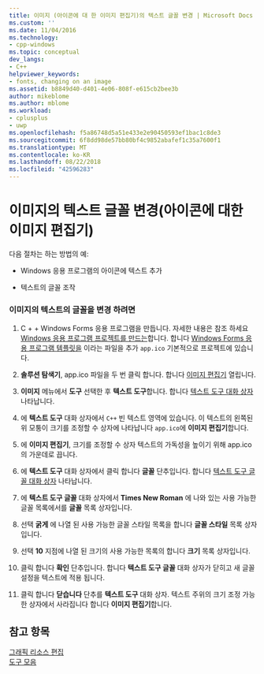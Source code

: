 ```yaml
---
title: 이미지 (아이콘에 대 한 이미지 편집기)의 텍스트 글꼴 변경 | Microsoft Docs
ms.custom: ''
ms.date: 11/04/2016
ms.technology:
- cpp-windows
ms.topic: conceptual
dev_langs:
- C++
helpviewer_keywords:
- fonts, changing on an image
ms.assetid: b8849d40-d401-4e06-808f-e615cb2bee3b
author: mikeblome
ms.author: mblome
ms.workload:
- cplusplus
- uwp
ms.openlocfilehash: f5a86748d5a51e433e2e90450593ef1bac1c8de3
ms.sourcegitcommit: 6f8dd98de57bb80bf4c9852abafef1c35a7600f1
ms.translationtype: MT
ms.contentlocale: ko-KR
ms.lasthandoff: 08/22/2018
ms.locfileid: "42596283"
---
```

# <a name="changing-the-font-of-text-on-an-image-image-editor-for-icons"></a>이미지의 텍스트 글꼴 변경(아이콘에 대한 이미지 편집기)

다음 절차는 하는 방법의 예:

- Windows 응용 프로그램의 아이콘에 텍스트 추가

- 텍스트의 글꼴 조작

### <a name="to-change-the-font-of-text-on-an-image"></a>이미지의 텍스트의 글꼴을 변경 하려면

1. C + + Windows Forms 응용 프로그램을 만듭니다. 자세한 내용은 참조 하세요 [Windows 응용 프로그램 프로젝트를 만드는](http://msdn.microsoft.com/b2f93fed-c635-4705-8d0e-cf079a264efa)합니다. 합니다 [Windows Forms 응용 프로그램 템플릿을](http://msdn.microsoft.com/1babdebf-ab3f-4a64-a608-98499a5b9cea) 이라는 파일을 추가 `app.ico` 기본적으로 프로젝트에 있습니다.

2. **솔루션 탐색기**, app.ico 파일을 두 번 클릭 합니다. 합니다 [이미지 편집기](../windows/image-editor-for-icons.md) 열립니다.

3. **이미지** 메뉴에서 **도구** 선택한 후 **텍스트 도구**합니다. 합니다 [텍스트 도구 대화 상자](../windows/text-tool-dialog-box-image-editor-for-icons.md) 나타납니다.

4. 에 **텍스트 도구** 대화 상자에서 `C++` 빈 텍스트 영역에 있습니다. 이 텍스트의 왼쪽된 위 모퉁이 크기를 조정할 수 상자에 나타납니다 `app.ico`에 **이미지 편집기**합니다.

5. 에 **이미지 편집기**, 크기를 조정할 수 상자 텍스트의 가독성을 높이기 위해 app.ico의 가운데로 끕니다.

6. 에 **텍스트 도구** 대화 상자에서 클릭 합니다 **글꼴** 단추입니다. 합니다 [텍스트 도구 글꼴 대화 상자](../windows/text-tool-font-dialog-box-image-editor-for-icons.md) 나타납니다.

7. 에 **텍스트 도구 글꼴** 대화 상자에서 **Times New Roman** 에 나와 있는 사용 가능한 글꼴 목록에서를 **글꼴** 목록 상자입니다.

8. 선택 **굵게** 에 나열 된 사용 가능한 글꼴 스타일 목록을 합니다 **글꼴 스타일** 목록 상자입니다.

9. 선택 **10** 지점에 나열 된 크기의 사용 가능한 목록의 합니다 **크기** 목록 상자입니다.

10. 클릭 합니다 **확인** 단추입니다. 합니다 **텍스트 도구 글꼴** 대화 상자가 닫히고 새 글꼴 설정을 텍스트에 적용 됩니다.

11. 클릭 합니다 **닫습니다** 단추를 **텍스트 도구** 대화 상자. 텍스트 주위의 크기 조정 가능한 상자에서 사라집니다 합니다 **이미지 편집기**합니다.

## <a name="see-also"></a>참고 항목

[그래픽 리소스 편집](../windows/editing-graphical-resources-image-editor-for-icons.md)  
[도구 모음](../windows/toolbar-image-editor-for-icons.md)